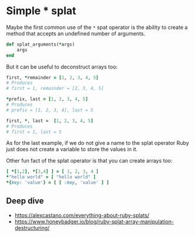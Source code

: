 # Simple * splat
Maybe the first common use of the `*` spat operator is the ability to create a method that accepts an undefined number of arguments.
```ruby
def splat_arguments(*args)
	args
end
```
But it can be useful to deconstruct arrays too:
```ruby
first, *remainder = [1, 2, 3, 4, 5]
# Produces 
# first = 1, remainder = [2, 3, 4, 5]

*prefix, last = [1, 2, 3, 4, 5]
# Produces 
# prefix = [1, 2, 3, 4], last = 5

first, *, last =  [1, 2, 3, 4, 5]
# Produces 
# first = 1, last = 5
```
As for the last example, if we do not give a name to the splat operator Ruby just does not create a variable to store the values in it.

Other fun fact of the splat operator is that you can create arrays too:
```ruby
[ *[1,2], *[3,4] ] = [ 1, 2, 3, 4 ]
*"hello world" = [ "hello world" ]
*{key: 'value'} = [ [ :key, 'value' ] ]
```
## Deep dive
* https://alexcastano.com/everything-about-ruby-splats/
* https://www.honeybadger.io/blog/ruby-splat-array-manipulation-destructuring/